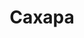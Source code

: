 ---
title: "Сахара"
info: "Суровые пески пустыни ждут вас"
address: "sh.klukva.xyz"
icon: "sahara.jpeg"
backgroud_code: "sand"
sort_order: 2
---